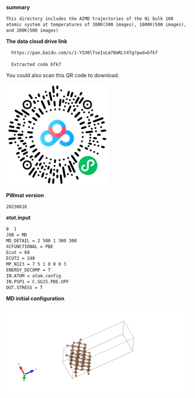 **summary**
    
    This directory includes the AIMD trajectories of the Ni bulk 108 atomic system at temperatures of 300K(500 images), 1000K(500 images), and 200K(500 images)

**The data cloud drive link**

      https://pan.baidu.com/s/1-YIO0lTseIvLm78mRLt4Tg?pwd=bfk7 
   
      Extracted code bfk7

   You could also scan this QR code to download.

   ![Alt text](C_QR.png)
   
**PWmat version** 
    
    20230616

**etot.input**

    8  1
    JOB = MD
    MD_DETAIL = 2 500 1 300 300
    XCFUNCTIONAL = PBE
    Ecut = 60
    ECUT2 = 240
    MP_N123 = 7 5 1 0 0 0 3
    ENERGY_DECOMP = T
    IN.ATOM = atom.config
    IN.PSP1 = C.SG15.PBE.UPF
    OUT.STRESS = T

**MD initial configuration**

![](/C/POSCAR.png)



